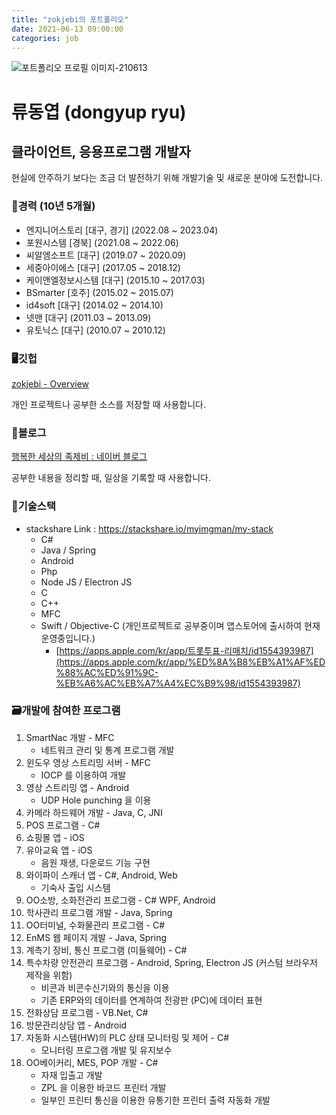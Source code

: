 ```yaml
---
title: "zokjebi의 포트폴리오"
date: 2021-06-13 09:00:00
categories: job
---
```


![포트폴리오 프로필 이미지-210613](https://user-images.githubusercontent.com/13705906/121793216-e7410e00-cc37-11eb-9f95-4902f85408bd.jpg)

# 류동엽 (dongyup ryu)

## 클라이언트, 응용프로그램 개발자

현실에 안주하기 보다는 조금 더 발전하기 위해 개발기술 및 새로운 분야에 도전합니다.

### 💼경력 (10년 5개월)

- 엔지니어스토리 [대구, 경기] (2022.08 ~ 2023.04)
- 포원시스템 [경북] (2021.08 ~ 2022.06)
- 씨알엠소프트 [대구] (2019.07 ~ 2020.09)
- 세중아이에스 [대구] (2017.05 ~ 2018.12)
- 케이앤엘정보시스템 [대구] (2015.10 ~ 2017.03)
- BSmarter [호주] (2015.02 ~ 2015.07)
- id4soft [대구] (2014.02 ~ 2014.10)
- 넷맨 [대구] (2011.03 ~ 2013.09)
- 유토닉스 [대구] (2010.07 ~ 2010.12)

### 🖥깃헙

[zokjebi - Overview](https://github.com/zokjebi)

개인 프로젝트나 공부한 소스를 저장할 때 사용합니다.

### 📗블로그

[행복한 세상의 족제비 : 네이버 블로그](https://blog.naver.com/myimgman)

공부한 내용을 정리할 때, 일상을 기록할 때 사용합니다.

### 🔧기술스택

- stackshare Link : https://stackshare.io/myimgman/my-stack 
  - C#
  - Java / Spring
  - Android
  - Php
  - Node JS / Electron JS
  - C
  - C++
  - MFC
  - Swift / Objective-C (개인프로젝트로 공부중이며 앱스토어에 출시하여 현재 운영중입니다.)
    - [https://apps.apple.com/kr/app/트롯투표-리매치/id1554393987](https://apps.apple.com/kr/app/%ED%8A%B8%EB%A1%AF%ED%88%AC%ED%91%9C-%EB%A6%AC%EB%A7%A4%EC%B9%98/id1554393987)

### 🗃개발에 참여한 프로그램

1. SmartNac 개발 - MFC
    - 네트워크 관리 및 통계 프로그램 개발
2. 윈도우 영상 스트리밍 서버 - MFC
    - IOCP 를 이용하여 개발
3. 영상 스트리밍 앱  - Android
    - UDP Hole punching 을 이용
5. 카메라 하드웨어 개발 - Java, C, JNI
6. POS 프로그램 - C#
7. 쇼핑몰 앱 - iOS
8. 유아교육 앱 - iOS
    - 음원 재생, 다운로드 기능 구현
9. 와이파이 스캐너 앱 - C#, Android, Web
    - 기숙사 출입 시스템
10. OO소방, 소화전관리 프로그램 - C# WPF, Android
11. 학사관리 프로그램 개발 - Java, Spring
12. OO터미널, 수화물관리 프로그램 - C#
13. EnMS 웹 페이지 개발 - Java, Spring
14. 계측기 장비, 통신 프로그램 (미들웨어)  - C#
15. 특수차량 안전관리 프로그램 - Android, Spring, Electron JS (커스텀 브라우저 제작을 위함)
    - 비콘과 비콘수신기와의 통신을 이용
    - 기존 ERP와의 데이터를 연계하여 전광판 (PC)에 데이터 표현
16. 전화상담 프로그램 - VB.Net, C#
17. 방문관리상담 앱 - Android
18. 자동화 시스템(HW)의 PLC 상태 모니터링 및 제어 - C#
    - 모니터링 프로그램 개발 및 유지보수
19. OO베이커리, MES, POP 개발 - C#
    - 자재 입출고 개발 
    - ZPL 을 이용한 바코드 프린터 개발
    - 일부인 프린터 통신을 이용한 유통기한 프린터 출력 자동화 개발 












